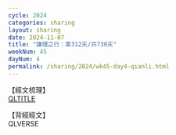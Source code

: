 ```yaml
---
cycle: 2024
categories: sharing
layout: sharing
date: 2024-11-07
title: "謙理之行：第312天/共730天"
weekNum: 45
dayNum: 4
permalink: /sharing/2024/wk45-day4-qianli.html
---
```

【經文梳理】  
[QLTITLE](QLLINK)

【背經經文】  
QLVERSE
